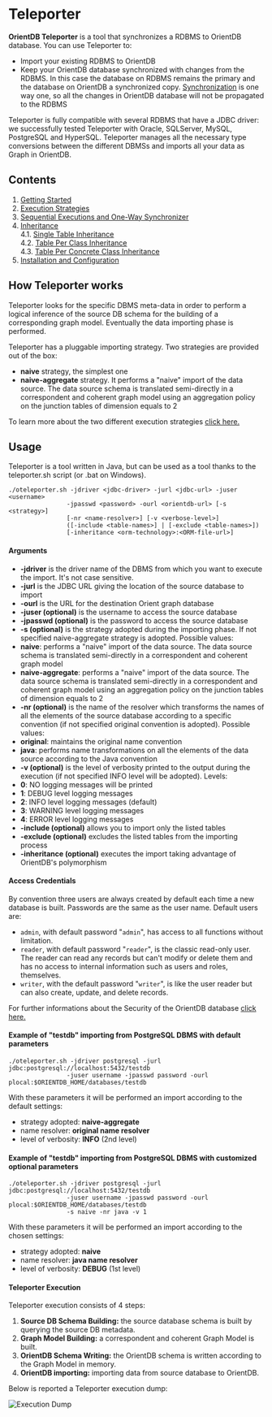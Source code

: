 # Teleporter
**OrientDB Teleporter** is a tool that synchronizes a RDBMS to OrientDB database. You can use Teleporter to:
- Import your existing RDBMS to OrientDB
- Keep your OrientDB database synchronized with changes from the RDBMS. In this case the database on RDBMS remains the primary and the database on OrientDB a synchronized copy. [Synchronization](https://github.com/orientechnologies/teleporter/wiki/Sequential-Executions-and-One-Way-Synchronizer) is one way one, so all the changes in OrientDB database will not be propagated to the RDBMS

Teleporter is fully compatible with several RDBMS that have a JDBC driver: we successfully tested Teleporter with Oracle, SQLServer, MySQL, PostgreSQL and HyperSQL. Teleporter manages all the necessary type conversions between the different DBMSs and imports all your data as Graph in OrientDB.

## Contents
1. [Getting Started](https://github.com/orientechnologies/teleporter/wiki)
2. [Execution Strategies](https://github.com/orientechnologies/teleporter/wiki/Execution-Strategies)
3. [Sequential Executions and One-Way Synchronizer](https://github.com/orientechnologies/teleporter/wiki/Sequential-Executions-and-One-Way-Synchronizer)
4. [Inheritance](https://github.com/orientechnologies/teleporter/wiki/Inheritance)    
   4.1. [Single Table Inheritance](https://github.com/orientechnologies/teleporter/wiki/Inheritance-patterns:-Single-Table-Inheritance)     
   4.2. [Table Per Class Inheritance](https://github.com/orientechnologies/teleporter/wiki/Inheritance-patterns:-Table-Per-Class-Inheritance)      
   4.3. [Table Per Concrete Class Inheritance](https://github.com/orientechnologies/teleporter/wiki/Inheritance-patterns:-Table-Per-Concrete-Class-Inheritance)
5. [Installation and Configuration](https://github.com/orientechnologies/teleporter/wiki/Installation-and-Configuration)

## How Teleporter works
Teleporter looks for the specific DBMS meta-data in order to perform a logical inference of the source DB schema for the building of a corresponding graph model. Eventually the data importing phase is performed.

Teleporter has a pluggable importing strategy. Two strategies are provided out of the box:
- **naive** strategy, the simplest one
- **naive-aggregate** strategy. It performs a "naive" import of the data source. The data source schema is translated semi-directly in a correspondent and coherent graph model using an aggregation policy on the junction tables of dimension equals to 2    
     

To learn more about the two different execution strategies [click here.](https://github.com/orientechnologies/teleporter/wiki/Execution-Strategies)

## Usage
Teleporter is a tool written in Java, but can be used as a tool thanks to the teleporter.sh script (or .bat on Windows).

```
./oteleporter.sh -jdriver <jdbc-driver> -jurl <jdbc-url> -juser <username> 
                -jpasswd <password> -ourl <orientdb-url> [-s <strategy>]
                [-nr <name-resolver>] [-v <verbose-level>] 
                ([-include <table-names>] | [-exclude <table-names>]) 
                [-inheritance <orm-technology>:<ORM-file-url>]
```

#### Arguments
- **-jdriver** is the driver name of the DBMS from which you want to execute the import. It's not case sensitive.
- **-jurl** is the JDBC URL giving the location of the source database to import
- **-ourl** is the URL for the destination Orient graph database
- **-juser (optional)** is the username to access the source database
- **-jpasswd (optional)** is the password to access the source database
- **-s (optional)** is the strategy adopted during the importing phase. If not specified naive-aggregate strategy is adopted. Possible values: 
 - **naive**: performs a "naive" import of the data source. The data source schema is translated semi-directly in a correspondent and coherent graph model
 - **naive-aggregate**: performs a "naive" import of the data source. The data source schema is translated semi-directly in a correspondent and coherent graph model using an aggregation policy on the junction tables of dimension equals to 2
- **-nr (optional)** is the name of the resolver which transforms the names of all the elements of the source database
  according to a specific convention (if not specified original convention is adopted). Possible values: 
 - **original**: maintains the original name convention
 - **java**: performs name transformations on all the elements of the data source according to the Java convention
- **-v (optional)** is the level of verbosity printed to the output during the execution (if not specified INFO level will be adopted). Levels:
 - **0**: NO logging messages will be printed
 - **1**: DEBUG level logging messages
 - **2**: INFO level logging messages (default)
 - **3**: WARNING level logging messages
 - **4**: ERROR level logging messages
- **-include (optional)** allows you to import only the listed tables
- **-exclude (optional)** excludes the listed tables from the importing process
- **-inheritance (optional)** executes the import taking advantage of OrientDB's polymorphism    

#### Access Credentials
By convention three users are always created by default each time a new database is built. Passwords are the same as the user name. Default users are:

- `admin`, with default password "`admin`", has access to all functions without limitation.
- `reader`, with default password "`reader`", is the classic read-only user. The reader can read any records but can't modify or delete them and has no access to internal information such as users and roles, themselves.
- `writer`, with the default password "`writer`", is like the user reader but can also create, update, and delete records.

For further informations about the Security of the OrientDB database [click here.](https://github.com/orientechnologies/orientdb-docs/blob/master/Database-Security.md)
   
#### Example of "testdb" importing from PostgreSQL DBMS with default parameters

```
./oteleporter.sh -jdriver postgresql -jurl jdbc:postgresql://localhost:5432/testdb 
                -juser username -jpasswd password -ourl plocal:$ORIENTDB_HOME/databases/testdb 
```   
With these parameters it will be performed an import according to the default settings:

- strategy adopted: **naive-aggregate**
- name resolver: **original name resolver**
- level of verbosity: **INFO** (2nd level)

#### Example of "testdb" importing from PostgreSQL DBMS with customized optional parameters

```
./oteleporter.sh -jdriver postgresql -jurl jdbc:postgresql://localhost:5432/testdb 
                -juser username -jpasswd password -ourl plocal:$ORIENTDB_HOME/databases/testdb 
                -s naive -nr java -v 1
```             
With these parameters it will be performed an import according to the chosen settings:

- strategy adopted: **naive**
- name resolver: **java name resolver**
- level of verbosity: **DEBUG** (1st level)

#### Teleporter Execution
Teleporter execution consists of 4 steps:     
        
1. **Source DB Schema Building:** the source database schema is built by querying the source DB metadata.      
2. **Graph Model Building:** a correspondent and coherent Graph Model is built.       
3. **OrientDB Schema Writing:** the OrientDB schema is written according to the Graph Model in memory.      
4. **OrientDB importing:** importing data from source database to OrientDB.

Below is reported a Teleporter execution dump:             

![Execution Dump](https://github.com/orientechnologies/orientdb-docs/blob/master/source/images/teleporter-execution-dump.png)